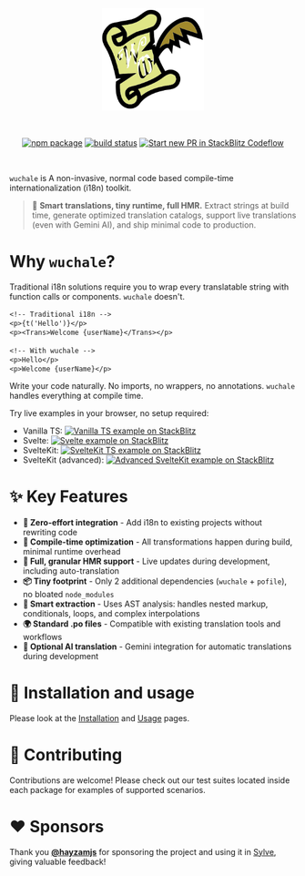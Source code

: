 <p align="center">
    <img width="180" src="https://raw.githubusercontent.com/K1DV5/wuchale/main/images/logo.svg" alt="Vite logo">
</p>
<br/>
<p align="center">
  <a href="https://npmjs.com/package/wuchale"><img src="https://img.shields.io/npm/v/wuchale.svg" alt="npm package"></a>
  <a href="https://github.com/K1DV5/wuchale/actions/workflows/node.js.yml"><img src="https://github.com/K1DV5/wuchale/actions/workflows/node.js.yml/badge.svg?branch=main" alt="build status"></a>
  <a href="https://pr.new/K1DV5/wuchale"><img src="https://developer.stackblitz.com/img/start_pr_dark_small.svg" alt="Start new PR in StackBlitz Codeflow"></a>
</p>
<br/>

`wuchale` is A non-invasive, normal code based compile-time internationalization (i18n) toolkit.

> 🎯 **Smart translations, tiny runtime, full HMR.** Extract strings at build
> time, generate optimized translation catalogs, support live translations
> (even with Gemini AI), and ship minimal code to production.

# Why `wuchale`?

Traditional i18n solutions require you to wrap every translatable string with
function calls or components. `wuchale` doesn't.

```svelte
<!-- Traditional i18n -->
<p>{t('Hello')}</p>
<p><Trans>Welcome {userName}</Trans></p>

<!-- With wuchale -->
<p>Hello</p>
<p>Welcome {userName}</p>
```

Write your code naturally. No imports, no wrappers, no annotations.
`wuchale` handles everything at compile time.

Try live examples in your browser, no setup required:

- Vanilla TS: [![Vanilla TS example on StackBlitz](https://img.shields.io/badge/StackBlitz-Demo-blue?logo=stackblitz)](https://stackblitz.com/github/wuchalejs/examples/tree/main/vanilla?file=wuchale.config.js)
- Svelte: [![Svelte example on StackBlitz](https://img.shields.io/badge/StackBlitz-Demo-blue?logo=stackblitz)](https://stackblitz.com/github/wuchalejs/examples/tree/main/svelte?file=wuchale.config.js)
- SvelteKit: [![SvelteKit TS example on StackBlitz](https://img.shields.io/badge/StackBlitz-Demo-blue?logo=stackblitz)](https://stackblitz.com/github/wuchalejs/examples/tree/main/sveltekit?file=wuchale.config.js)
- SvelteKit (advanced): [![Advanced SvelteKit example on StackBlitz](https://img.shields.io/badge/StackBlitz-Demo-blue?logo=stackblitz)](https://stackblitz.com/github/wuchalejs/examples/tree/main/sveltekit-advanced?file=wuchale.config.js)

# ✨ Key Features

- **🔧 Zero-effort integration** - Add i18n to existing projects without rewriting code
- **🚀 Compile-time optimization** - All transformations happen during build, minimal runtime overhead
- **🔄 Full, granular HMR support** - Live updates during development, including auto-translation
- **📦 Tiny footprint** - Only 2 additional dependencies (`wuchale` + `pofile`), no bloated `node_modules`
- **🎯 Smart extraction** - Uses AST analysis: handles nested markup, conditionals, loops, and complex interpolations
- **🌍 Standard .po files** - Compatible with existing translation tools and workflows
- **🤖 Optional AI translation** - Gemini integration for automatic translations during development

# 🚀 Installation and usage

Please look at the [Installation](./installation) and [Usage](./usage) pages.

# 🤝 Contributing

Contributions are welcome! Please check out our test suites located inside each package for examples of supported scenarios.

# ❤️ Sponsors

Thank you **[@hayzamjs](https://github.com/hayzamjs)** for sponsoring the
project and using it in [Sylve](https://github.com/AlchemillaHQ/Sylve), giving
valuable feedback!

